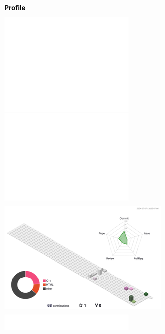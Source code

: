 ## Profile


<p align="left">
  <picture>
    <source media="(prefers-color-scheme: dark)" srcset="output/metrics.base.svg" width="400" />
    <source media="(prefers-color-scheme: light)" srcset="output/metrics.base.svg" width="400" />
    <img alt="metrics base" src="output/metrics.base.svg" width="400" />
  </picture>
  <picture>
    <source media="(prefers-color-scheme: dark)" srcset="output/details.svg" width="400" />
    <source media="(prefers-color-scheme: light)" srcset="output/details.svg" width="400" />
    <img alt="details" src="output/details.svg" width="400" />
  </picture>
</p>

<p align="left">
  <picture>
    <source media="(prefers-color-scheme: dark)" srcset="profile-3d-contrib/profile-night-rainbow.svg" width="700" />
    <source media="(prefers-color-scheme: light)" srcset="profile-3d-contrib/profile-season-animate.svg" width="700" />
    <img alt="profile 3d contrib" src="profile-3d-contrib/profile-season-animate.svg" width="700" />
  </picture>
</p>

<p align="left">
  <picture>
    <source media="(prefers-color-scheme: light)" srcset="output/metrics.plugin.achievements.compact.svg" width="400" />
    <source media="(prefers-color-scheme: dark)" srcset="output/metrics.plugin.achievements.compact.svg" width="400" />
    <img alt="achievements" src="output/metrics.plugin.achievements.compact.svg" width="400" />
  </picture>
</p>

